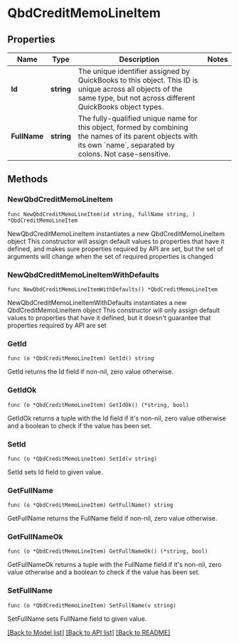 # QbdCreditMemoLineItem

## Properties

Name | Type | Description | Notes
------------ | ------------- | ------------- | -------------
**Id** | **string** | The unique identifier assigned by QuickBooks to this object. This ID is unique across all objects of the same type, but not across different QuickBooks object types. | 
**FullName** | **string** | The fully-qualified unique name for this object, formed by combining the names of its parent objects with its own &#x60;name&#x60;, separated by colons. Not case-sensitive. | 

## Methods

### NewQbdCreditMemoLineItem

`func NewQbdCreditMemoLineItem(id string, fullName string, ) *QbdCreditMemoLineItem`

NewQbdCreditMemoLineItem instantiates a new QbdCreditMemoLineItem object
This constructor will assign default values to properties that have it defined,
and makes sure properties required by API are set, but the set of arguments
will change when the set of required properties is changed

### NewQbdCreditMemoLineItemWithDefaults

`func NewQbdCreditMemoLineItemWithDefaults() *QbdCreditMemoLineItem`

NewQbdCreditMemoLineItemWithDefaults instantiates a new QbdCreditMemoLineItem object
This constructor will only assign default values to properties that have it defined,
but it doesn't guarantee that properties required by API are set

### GetId

`func (o *QbdCreditMemoLineItem) GetId() string`

GetId returns the Id field if non-nil, zero value otherwise.

### GetIdOk

`func (o *QbdCreditMemoLineItem) GetIdOk() (*string, bool)`

GetIdOk returns a tuple with the Id field if it's non-nil, zero value otherwise
and a boolean to check if the value has been set.

### SetId

`func (o *QbdCreditMemoLineItem) SetId(v string)`

SetId sets Id field to given value.


### GetFullName

`func (o *QbdCreditMemoLineItem) GetFullName() string`

GetFullName returns the FullName field if non-nil, zero value otherwise.

### GetFullNameOk

`func (o *QbdCreditMemoLineItem) GetFullNameOk() (*string, bool)`

GetFullNameOk returns a tuple with the FullName field if it's non-nil, zero value otherwise
and a boolean to check if the value has been set.

### SetFullName

`func (o *QbdCreditMemoLineItem) SetFullName(v string)`

SetFullName sets FullName field to given value.



[[Back to Model list]](../README.md#documentation-for-models) [[Back to API list]](../README.md#documentation-for-api-endpoints) [[Back to README]](../README.md)



